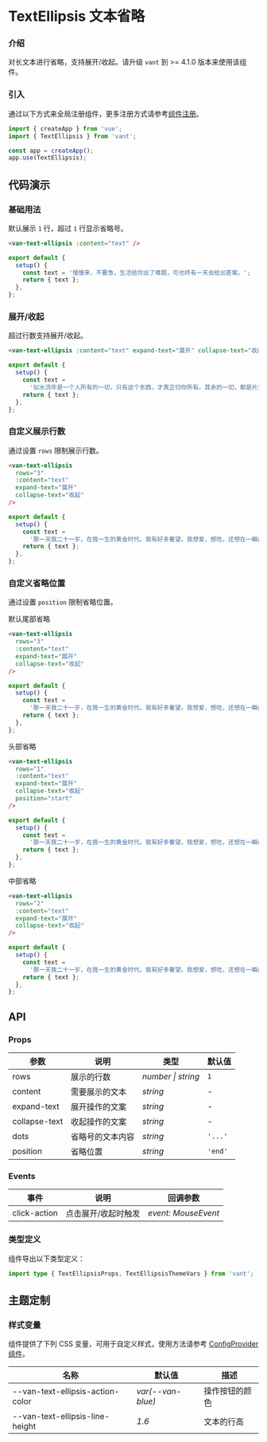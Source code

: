 # TextEllipsis 文本省略

### 介绍

对长文本进行省略，支持展开/收起。请升级 `vant` 到 >= 4.1.0 版本来使用该组件。

### 引入

通过以下方式来全局注册组件，更多注册方式请参考[组件注册](#/zh-CN/advanced-usage#zu-jian-zhu-ce)。

```js
import { createApp } from 'vue';
import { TextEllipsis } from 'vant';

const app = createApp();
app.use(TextEllipsis);
```

## 代码演示

### 基础用法

默认展示 `1` 行，超过 `1` 行显示省略号。

```html
<van-text-ellipsis :content="text" />
```

```js
export default {
  setup() {
    const text = '慢慢来，不要急，生活给你出了难题，可也终有一天会给出答案。';
    return { text };
  },
};
```

### 展开/收起

超过行数支持展开/收起。

```html
<van-text-ellipsis :content="text" expand-text="展开" collapse-text="收起" />
```

```js
export default {
  setup() {
    const text =
      '似水流年是一个人所有的一切，只有这个东西，才真正归你所有。其余的一切，都是片刻的欢娱和不幸，转眼间就已跑到那似水流年里去了。';
    return { text };
  },
};
```

### 自定义展示行数

通过设置 `rows` 限制展示行数。

```html
<van-text-ellipsis
  rows="3"
  :content="text"
  expand-text="展开"
  collapse-text="收起"
/>
```

```js
export default {
  setup() {
    const text =
      '那一天我二十一岁，在我一生的黄金时代。我有好多奢望。我想爱，想吃，还想在一瞬间变成天上半明半暗的云。后来我才知道，生活就是个缓慢受锤的过程，人一天天老下去，奢望也一天天消失，最后变得像挨了锤的牛一样。可是我过二十一岁生日时没有预见到这一点。我觉得自己会永远生猛下去，什么也锤不了我。';
    return { text };
  },
};
```

### 自定义省略位置

通过设置 `position` 限制省略位置。

默认尾部省略

```html
<van-text-ellipsis
  rows="3"
  :content="text"
  expand-text="展开"
  collapse-text="收起"
/>
```

```js
export default {
  setup() {
    const text =
      '那一天我二十一岁，在我一生的黄金时代。我有好多奢望。我想爱，想吃，还想在一瞬间变成天上半明半暗的云。后来我才知道，生活就是个缓慢受锤的过程，人一天天老下去，奢望也一天天消失，最后变得像挨了锤的牛一样。可是我过二十一岁生日时没有预见到这一点。我觉得自己会永远生猛下去，什么也锤不了我。';
    return { text };
  },
};
```

头部省略

```html
<van-text-ellipsis
  rows="1"
  :content="text"
  expand-text="展开"
  collapse-text="收起"
  position="start"
/>
```

```js
export default {
  setup() {
    const text =
      '那一天我二十一岁，在我一生的黄金时代。我有好多奢望。我想爱，想吃，还想在一瞬间变成天上半明半暗的云。后来我才知道，生活就是个缓慢受锤的过程，人一天天老下去，奢望也一天天消失，最后变得像挨了锤的牛一样。可是我过二十一岁生日时没有预见到这一点。我觉得自己会永远生猛下去，什么也锤不了我。';
    return { text };
  },
};
```

中部省略

```html
<van-text-ellipsis
  rows="2"
  :content="text"
  expand-text="展开"
  collapse-text="收起"
/>
```

```js
export default {
  setup() {
    const text =
      '那一天我二十一岁，在我一生的黄金时代。我有好多奢望。我想爱，想吃，还想在一瞬间变成天上半明半暗的云。后来我才知道，生活就是个缓慢受锤的过程，人一天天老下去，奢望也一天天消失，最后变得像挨了锤的牛一样。可是我过二十一岁生日时没有预见到这一点。我觉得自己会永远生猛下去，什么也锤不了我。';
    return { text };
  },
};
```

## API

### Props

| 参数          | 说明             | 类型               | 默认值  |
| ------------- | ---------------- | ------------------ | ------- |
| rows          | 展示的行数       | _number \| string_ | `1`     |
| content       | 需要展示的文本   | _string_           | -       |
| expand-text   | 展开操作的文案   | _string_           | -       |
| collapse-text | 收起操作的文案   | _string_           | -       |
| dots          | 省略号的文本内容 | _string_           | `'...'` |
| position      | 省略位置         | _string_           | `'end'` |

### Events

| 事件         | 说明                | 回调参数            |
| ------------ | ------------------- | ------------------- |
| click-action | 点击展开/收起时触发 | _event: MouseEvent_ |

### 类型定义

组件导出以下类型定义：

```ts
import type { TextEllipsisProps, TextEllipsisThemeVars } from 'vant';
```

## 主题定制

### 样式变量

组件提供了下列 CSS 变量，可用于自定义样式，使用方法请参考 [ConfigProvider 组件](#/zh-CN/config-provider)。

| 名称                             | 默认值            | 描述           |
| -------------------------------- | ----------------- | -------------- |
| --van-text-ellipsis-action-color | _var(--van-blue)_ | 操作按钮的颜色 |
| --van-text-ellipsis-line-height  | _1.6_             | 文本的行高     |
